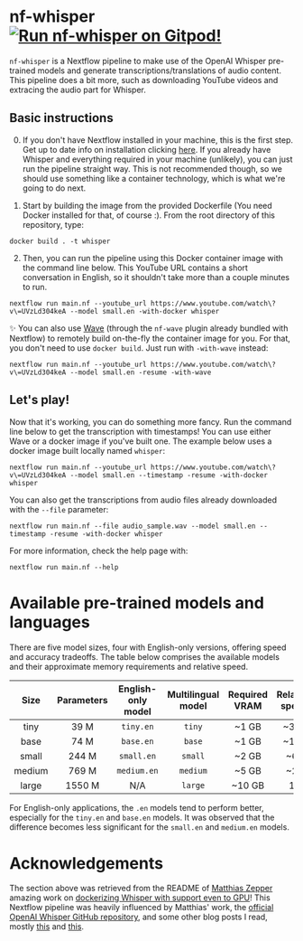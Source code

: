 # nf-whisper <a href="https://gitpod.io/#https://github.com/mribeirodantas/nf-whisper"><img src="https://img.shields.io/badge/Gitpod-%20Run%20nf_whisper%20on%20Gitpod-908a85?logo=gitpod" alt="Run nf-whisper on Gitpod!" /></a>
`nf-whisper` is a Nextflow pipeline to make use of the OpenAI Whisper pre-trained models and generate transcriptions/translations of audio content. This pipeline does a bit more, such as downloading YouTube videos and extracing the audio part for Whisper.

## Basic instructions
0. If you don't have Nextflow installed in your machine, this is the first step. Get up to date info on installation clicking [here](https://www.nextflow.io). If you already have Whisper and everything required in your machine (unlikely), you can just run the pipeline straight way. This is not recommended though, so we should use something like a container technology, which is what we're going to do next.

1. Start by building the image from the provided Dockerfile (You need Docker installed for that, of course :). From the root directory of this repository, type:
```
docker build . -t whisper
```

2. Then, you can run the pipeline using this Docker container image with the command line below. This YouTube URL contains a short conversation in English, so it shouldn't take more than a couple minutes to run.
```
nextflow run main.nf --youtube_url https://www.youtube.com/watch\?v\=UVzLd304keA --model small.en -with-docker whisper
```

✨ You can also use [Wave](https://seqera.io/wave/) (through the `nf-wave` plugin already bundled with Nextflow) to remotely build on-the-fly the container image for you. For that, you don't need to use `docker build`. Just run with `-with-wave` instead:
```
nextflow run main.nf --youtube_url https://www.youtube.com/watch\?v\=UVzLd304keA --model small.en -resume -with-wave
```

## Let's play!
Now that it's working, you can do something more fancy. Run the command line below to get the transcription with timestamps! You can use either Wave or a docker image if you've built one. The example below uses a docker image built locally named `whisper`:
```
nextflow run main.nf --youtube_url https://www.youtube.com/watch\?v\=UVzLd304keA --model small.en --timestamp -resume -with-docker whisper
```

You can also get the transcriptions from audio files already downloaded with the `--file` parameter:
```
nextflow run main.nf --file audio_sample.wav --model small.en --timestamp -resume -with-docker whisper
```

For more information, check the help page with:
```
nextflow run main.nf --help
```

# Available pre-trained models and languages

There are five model sizes, four with English-only versions, offering speed and accuracy tradeoffs. The table below comprises the available models and their approximate memory requirements and relative speed.


|  Size  | Parameters | English-only model | Multilingual model | Required VRAM | Relative speed |
|:------:|:----------:|:------------------:|:------------------:|:-------------:|:--------------:|
|  tiny  |    39 M    |     `tiny.en`      |       `tiny`       |     ~1 GB     |      ~32x      |
|  base  |    74 M    |     `base.en`      |       `base`       |     ~1 GB     |      ~16x      |
| small  |   244 M    |     `small.en`     |      `small`       |     ~2 GB     |      ~6x       |
| medium |   769 M    |    `medium.en`     |      `medium`      |     ~5 GB     |      ~2x       |
| large  |   1550 M   |        N/A         |      `large`       |    ~10 GB     |       1x       |

For English-only applications, the `.en` models tend to perform better, especially for the `tiny.en` and `base.en` models. It was observed that the difference becomes less significant for the `small.en` and `medium.en` models.

# Acknowledgements

The section above was retrieved from the README of [Matthias Zepper](https://github.com/MatthiasZepper) amazing work on [dockerizing Whisper with support even to GPU](https://github.com/MatthiasZepper/whisper-dockerized)! This Nextflow pipeline was heavily influenced by Matthias' work, the [official OpenAI Whisper GitHub repository](https://github.com/openai/whisper), and some other blog posts I read, mostly [this](https://towardsdatascience.com/whisper-transcribe-translate-audio-files-with-human-level-performance-df044499877) and [this](https://exemplary.ai/blog/openai-whisper).

